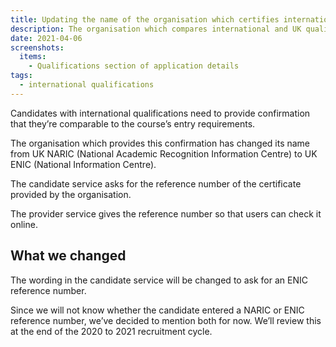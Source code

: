 ```yaml
---
title: Updating the name of the organisation which certifies international qualifications
description: The organisation which compares international and UK qualifications has changed its name from UK NARIC to UK ENIC
date: 2021-04-06
screenshots:
  items:
    - Qualifications section of application details
tags:
  - international qualifications
---
```


Candidates with international qualifications need to provide confirmation that they’re comparable to the course’s entry requirements.

The organisation which provides this confirmation has changed its name from UK NARIC (National Academic Recognition Information Centre) to UK ENIC (National Information Centre).

The candidate service asks for the reference number of the certificate provided by the organisation.

The provider service gives the reference number so that users can check it online.

## What we changed

The wording in the candidate service will be changed to ask for an ENIC reference number.

Since we will not know whether the candidate entered a NARIC or ENIC reference number, we’ve decided to mention both for now. We’ll review this at the end of the 2020 to 2021 recruitment cycle.
